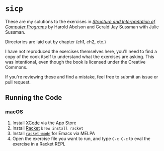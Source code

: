 # `sicp`

These are my solutions to the exercises in [*Structure and
Interpretation of Computer
Programs*](https://mitpress.mit.edu/sites/default/files/sicp/index.html)
by Harold Abelson and Gerald Jay Sussman with Julie Sussman.

Directories are laid out by chapter (ch1, ch2, etc.)

I have not reproduced the exercises themselves here, you'll need to
find a copy of the cook itself to understand what the exercises are
asking. This was intentional, even though the book is licensed under
the Creative Commons.

If you're reviewing these and find a mistake, feel free to submit an
issue or pull request.

## Running the Code

### macOS

1. Install [XCode](https://apps.apple.com/us/app/xcode/id497799835?mt=12) via the App Store
2. Install [Racket](https://download.racket-lang.org) `brew install racket`
3. Install [`racket-mode`](https://www.racket-mode.com/) for Emacs via MELPA
4. Open the exercise file you want to run, and type `C-c C-c` to eval the exercise in a Racket REPL
